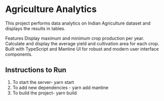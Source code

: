 # Agriculture Analytics

This project performs data analytics on Indian Agriculture dataset and displays the results in tables.

Features
Display maximum and minimum crop production per year.
Calculate and display the average yield and cultivation area for each crop.
Built with TypeScript and Mantine UI for robust and modern user interface components.

## Instructions to Run

1. To start the server-  yarn start
2. To add new dependencies - yarn add mantine
3. To build the project- yarn build